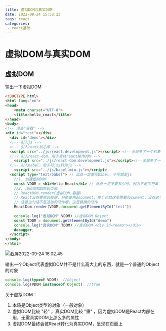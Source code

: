 ```yaml
---
title: 虚拟DOM与真实DOM
date: 2022-09-24 15:58:23
tags: react
categories: 	
 - react基础
---
```


# 虚拟DOM与真实DOM

## 虚拟DOM

输出一下虚拟DOM

```html
<!DOCTYPE html>
<html lang="en">
<head>
    <meta charset="UTF-8">
    <title>hello_react</title>
</head>
<body>
<!-- 准备"容器" -->
<div id="test"></div>
  <div id='demo'></div>
  <!-- 引入js -->
  <!-- 引入react核心库 -->
  <script src="../js/react.development.js"></script> <!--全局多了一个对象 React -->
  <!-- 引入react-dom，用于支持react操作DOM -->
	<script src="../js/react-dom.development.js"></script><!--全局多了一个对象 ReactDOM -->
  <!-- 引入babel，用于将jsx转为js -->
	<script src="../js/babel.min.js"></script>
  <script type="text/babel"> // 此处一定要写babel，不写就是js
  	//1. 创建虚拟DOM
  	const VDOM = <h1>Hello React</h1> // 此处一定不要写引号，因为不是字符串
  	//2. 渲染虚拟DOM到页面
  	// ReactDOM.render(虚拟DOM,容器)
  	// React没有提供选择器，只能使用document，整个也就这里需要document，没有这个写不下去
  	// 注意这句话不是追加的动作哦，这是替换的动作
  	ReactDom.render(VDOM,document.getElementById("test"))
  
  	console.log("虚拟DOM",VDOM) //虚拟DOM Object
  	const TDOM = document.getElementById("demo")
  	console.log("真实DOM",TDOM) //真实DOM <div id="demo"></div>
  	debugger; 
  </script>
</body>
</html>
```

![截屏2022-09-24 16.02.45](VDOM.png)

输出一个Object代表虚拟DOM并不是什么高大上的东西，就是一个普通的Object的对象

```js
console.log(typeof VDOM)  //object
console.log(VDOM instanceof Object)  //true
```

关于虚拟DOM：

1. 本质是Object类型的对象（一般对象）
2. 虚拟DOM比较 "轻" ，真实DOM比较 "重" ，因为虚拟DOM是React内部在用，无需真实DOM上那么多的属性
3. 虚拟DOM最终会被React转化为真实DOM，呈现在页面上
